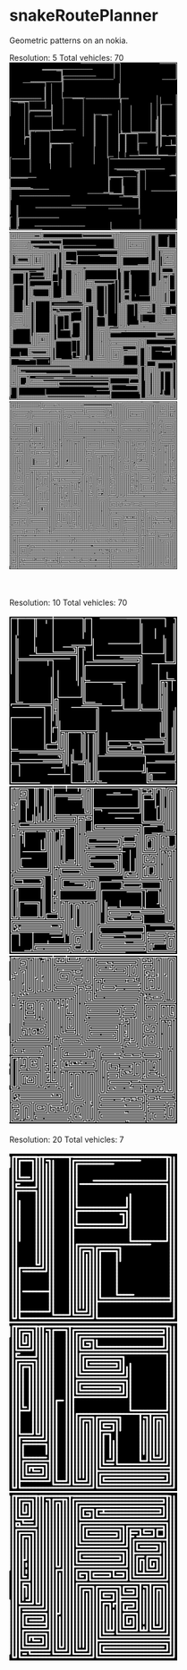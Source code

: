 # snakeRoutePlanner
Geometric patterns on an nokia.


Resolution: 5
Total vehicles: 70
<img src="snakePathFinder/output/res5veh70/1res5veh70.png" width="300"></img>
<img src="snakePathFinder/output/res5veh70/2res5veh70.png" width="300"></img>
<img src="snakePathFinder/output/res5veh70/3res5veh70.png" width="300"></img>

</br></br>
Resolution: 10
Total vehicles: 70
</br></br>
<img src="snakePathFinder/output/res10veh70/1res10veh70.png" width="300"></img>
<img src="snakePathFinder/output/res10veh70/2res10veh70.png" width="300"></img>
<img src="snakePathFinder/output/res10veh70/3res10veh70.png" width="300"></img>
</br></br>
Resolution: 20
Total vehicles: 7
</br></br>
<img src="snakePathFinder/output/res20veh7/1res20veh7.png" width="300"></img>
<img src="snakePathFinder/output/res20veh7/2res20veh7.png" width="300"></img>
<img src="snakePathFinder/output/res20veh7/3res20veh7.png" width="300"></img>
